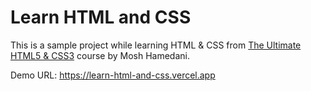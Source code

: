 # Learn HTML and CSS

This is a sample project while learning HTML & CSS from [The Ultimate HTML5 & CSS3](https://codewithmosh.com/p/the-ultimate-html-css-part1) course by Mosh Hamedani.

Demo URL: https://learn-html-and-css.vercel.app
